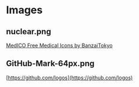 # Images

## nuclear.png

[MedICO Free Medical Icons by BanzaiTokyo](https://www.iconfinder.com/icons/81024/nuclear_icon)

## GitHub-Mark-64px.png

[https://github.com/logos](https://github.com/logos)
